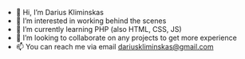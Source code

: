 - 👋 Hi, I’m Darius Kliminskas
- 👀 I’m interested in working behind the scenes
- 🌱 I’m currently learning PHP (also HTML, CSS, JS)
- 💞️ I’m looking to collaborate on any projects to get more experience
- 📫 You can reach me via email dariuskliminskas@gmail.com

<!---
Darklimin/Darklimin is a ✨ special ✨ repository because its `README.md` (this file) appears on your GitHub profile.
You can click the Preview link to take a look at your changes.
--->
